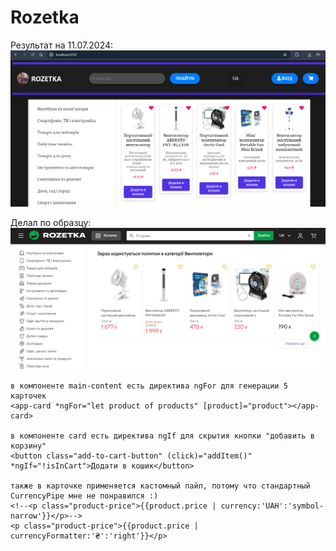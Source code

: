 # Rozetka

Результат на 11.07.2024:
![Results](https://raw.githubusercontent.com/sunmeat/angular-rozetka/master/result.png)

Делал по образцу:
![Results](https://raw.githubusercontent.com/sunmeat/angular-rozetka/master/%D1%80%D0%B5%D1%84%D0%B5%D1%80%D0%B5%D0%BD%D1%81%20%D0%B4%D0%BB%D1%8F%20%D0%B2%D1%91%D1%80%D1%81%D1%82%D0%BA%D0%B8.png)

```
в компоненте main-content есть директива ngFor для генерации 5 карточек
<app-card *ngFor="let product of products" [product]="product"></app-card>

в компоненте card есть директива ngIf для скрытия кнопки "добавить в корзину"
<button class="add-to-cart-button" (click)="addItem()" *ngIf="!isInCart">Додати в кошик</button>

также в карточке применяется кастомный пайп, потому что стандартный CurrencyPipe мне не понравился :)
<!--<p class="product-price">{{product.price | currency:'UAH':'symbol-narrow'}}</p>-->
<p class="product-price">{{product.price | currencyFormatter:'₴':'right'}}</p>
```
